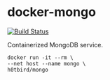 # docker-mongo

[![Build Status](https://travis-ci.org/h0tbird/docker-mongo.svg?branch=master)](https://travis-ci.org/h0tbird/docker-mongo)

Containerized MongoDB service.

```
docker run -it --rm \
--net host --name mongo \
h0tbird/mongo
```
